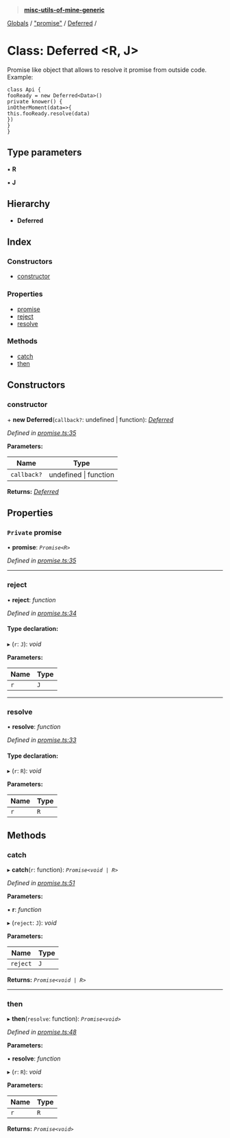 > **[misc-utils-of-mine-generic](../README.md)**

[Globals](../globals.md) / ["promise"](../modules/_promise_.md) / [Deferred](_promise_.deferred.md) /

# Class: Deferred <**R, J**>

Promise like object that allows to resolve it promise from outside code. Example:

```
class Api {
fooReady = new Deferred<Data>()
private knower() {
inOtherMoment(data=>{
this.fooReady.resolve(data)
})
}
}
```

## Type parameters

▪ **R**

▪ **J**

## Hierarchy

* **Deferred**

## Index

### Constructors

* [constructor](_promise_.deferred.md#constructor)

### Properties

* [promise](_promise_.deferred.md#private-promise)
* [reject](_promise_.deferred.md#reject)
* [resolve](_promise_.deferred.md#resolve)

### Methods

* [catch](_promise_.deferred.md#catch)
* [then](_promise_.deferred.md#then)

## Constructors

###  constructor

\+ **new Deferred**(`callback?`: undefined | function): *[Deferred](_promise_.deferred.md)*

*Defined in [promise.ts:35](https://github.com/cancerberoSgx/misc-utils-of-mine/blob/b63bcad/misc-utils-of-mine-generic/src/promise.ts#L35)*

**Parameters:**

Name | Type |
------ | ------ |
`callback?` | undefined \| function |

**Returns:** *[Deferred](_promise_.deferred.md)*

## Properties

### `Private` promise

• **promise**: *`Promise<R>`*

*Defined in [promise.ts:35](https://github.com/cancerberoSgx/misc-utils-of-mine/blob/b63bcad/misc-utils-of-mine-generic/src/promise.ts#L35)*

___

###  reject

• **reject**: *function*

*Defined in [promise.ts:34](https://github.com/cancerberoSgx/misc-utils-of-mine/blob/b63bcad/misc-utils-of-mine-generic/src/promise.ts#L34)*

#### Type declaration:

▸ (`r`: `J`): *void*

**Parameters:**

Name | Type |
------ | ------ |
`r` | `J` |

___

###  resolve

• **resolve**: *function*

*Defined in [promise.ts:33](https://github.com/cancerberoSgx/misc-utils-of-mine/blob/b63bcad/misc-utils-of-mine-generic/src/promise.ts#L33)*

#### Type declaration:

▸ (`r`: `R`): *void*

**Parameters:**

Name | Type |
------ | ------ |
`r` | `R` |

## Methods

###  catch

▸ **catch**(`r`: function): *`Promise<void | R>`*

*Defined in [promise.ts:51](https://github.com/cancerberoSgx/misc-utils-of-mine/blob/b63bcad/misc-utils-of-mine-generic/src/promise.ts#L51)*

**Parameters:**

▪ **r**: *function*

▸ (`reject`: `J`): *void*

**Parameters:**

Name | Type |
------ | ------ |
`reject` | `J` |

**Returns:** *`Promise<void | R>`*

___

###  then

▸ **then**(`resolve`: function): *`Promise<void>`*

*Defined in [promise.ts:48](https://github.com/cancerberoSgx/misc-utils-of-mine/blob/b63bcad/misc-utils-of-mine-generic/src/promise.ts#L48)*

**Parameters:**

▪ **resolve**: *function*

▸ (`r`: `R`): *void*

**Parameters:**

Name | Type |
------ | ------ |
`r` | `R` |

**Returns:** *`Promise<void>`*